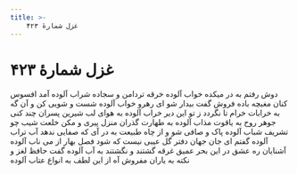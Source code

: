 ```yaml
---
title: >-
    غزل شمارهٔ ۴۲۳
---
```

# غزل شمارهٔ ۴۲۳

دوش رفتم به در میکده خواب آلوده
خرقه تردامن و سجاده شراب آلوده
آمد افسوس کنان مغبچه باده فروش
گفت بیدار شو ای رهرو خواب آلوده
شست و شویی کن و آن گه به خرابات خرام
تا نگردد ز تو این دیر خراب آلوده
به هوای لب شیرین پسران چند کنی
جوهر روح به یاقوت مذاب آلوده
به طهارت گذران منزل پیری و مکن
خلعت شیب چو تشریف شباب آلوده
پاک و صافی شو و از چاه طبیعت به در آی
که صفایی ندهد آب تراب آلوده
گفتم ای جان جهان دفتر گل عیبی نیست
که شود فصل بهار از می ناب آلوده
آشنایان ره عشق در این بحر عمیق
غرقه گشتند و نگشتند به آب آلوده
گفت حافظ لغز و نکته به یاران مفروش
آه از این لطف به انواع عتاب آلوده

